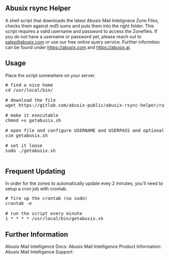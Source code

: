 ## Abusix rsync Helper ##
A shell script that downloads the latest Abusix Mail Intelignece Zone Files, checks them against md5 sums and puts them into the right folder. This script requires a valid username and password to access the Zonefiles. If you do not have a username or password yet, please reach out to sales@abusix.com or use our free online query service. Further informtion can be found under https://abusix.com and https://abusix.ai.

## Usage ##
Place the script somewhere on your server.

<pre>
# find a nice home
cd /usr/local/bin/

# download the file
wget https://gitlab.com/abusix-public/abusix-rsync-helper/raw/master/getabusix.sh

# make it executable
chmod +x getabusix.sh

# open file and configure USERNAME and USERPASS and optionally more.
vim getabusix.sh

# set it loose
sudo ./getabusix.sh

</pre>

## Frequent Updating ##
In order for the zones to automatically update evey 2 minutes, you'll need to setup a cron job with crontab.
<pre>
# fire up the crontab (no sudo)
crontab -e

# run the script every minute
1 * * * * /usr/local/bin/getabusix.sh
</pre>

## Further Information ##
Abusix Mail Intelligence Docs: 
Abusix Mail Intelligence Product Information: 
Abusix Mail Intelligence Support: 

